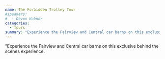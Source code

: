 ```yaml
---
name: The Forbidden Trolley Tour
#speakers:
#  - Devon Hubner
categories:
  - Tours
summary: "Experience the Fairview and Central car barns on this exclusive behind the scenes experience."
---
```


"Experience the Fairview and Central car barns on this exclusive behind the scenes experience.

